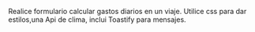 Realice formulario calcular gastos diarios en un viaje.
Utilice css para dar estilos,una Api de clima, inclui Toastify para mensajes.